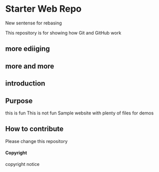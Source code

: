 # Starter Web Repo
New sentense for rebasing


This repository is for showing how Git and GitHub work
## more ediiging
## more and more
## introduction

## Purpose

this is fun
This is not fun
Sample website with plenty of files for demos

## How to contribute
Please change this repository
#### Copyright
copyright notice
